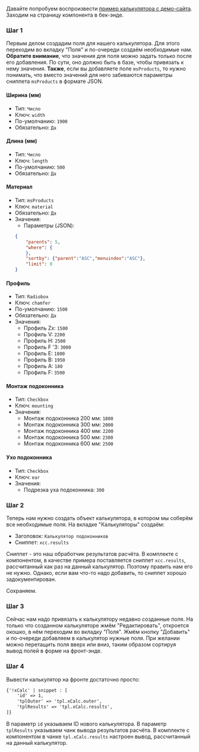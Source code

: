 Давайте попробуем воспроизвести [пример калькулятора с демо-сайта][1].
Заходим на страницу компонента в бек-энде.

### Шаг 1
Первым делом создадим поля для нашего калькулятора. Для этого переходим во вкладку "Поля" и по-очереди создаём необходимые нам.
**Обратите внимание**, что значения для поля можно задать только после его добавления. По сути, оно должно быть в базе, чтобы привязать к нему значения.
**Также**, если вы добавляете поле `msProducts`, то нужно понимать, что вместо значений для него забиваются параметры сниппета `msProducts` в формате JSON.

#### Ширина (мм)
- Тип: `Число`
- Ключ: `width`
- По-умолчанию: `1900`
- Обязательно: `Да`

#### Длина (мм)
- Тип: `Число`
- Ключ: `length`
- По-умолчанию: `500`
- Обязательно: `Да`

#### Материал
- Тип: `msProducts`
- Ключ: `material`
- Обязательно: `Да`
- Значения:
    - Параметры (JSON):
    ```json
    {
        "parents": 5,
        "where": {
        },
        "sortby": {"parent":"ASC","menuindex":"ASC"},
        "limit": 0
    }
    ```

#### Профиль
- Тип: `Radiobox`
- Ключ: `chamfer`
- По-умолчанию: `1500`
- Обязательно: `Да`
- Значения:
    - Профиль Zx: `1500`
    - Профиль V: `2200`
    - Профиль H: `2500`
    - Профиль F '3: `3000`
    - Профиль E: `1800`
    - Профиль B: `1950`
    - Профиль A: `180`
    - Профиль F: `3500`

#### Монтаж подоконника
- Тип: `Checkbox`
- Ключ: `mounting`
- Значения:
    - Монтаж подоконника 200 мм: `1800`
    - Монтаж подоконника 300 мм: `2000`
    - Монтаж подоконника 400 мм: `2200`
    - Монтаж подоконника 500 мм: `2300`
    - Монтаж подоконника 600 мм: `2500`

#### Ухо подоконника
- Тип: `Checkbox`
- Ключ: `ear`
- Значения:
    - Подрезка уха подоконника: `300`


### Шаг 2
Теперь нам нужно создать объект калькулятора, в котором мы соберём все необходимые поля. На вкладке "Калькуляторы" создаём:
- Заголовок: `Калькулятор подоконников`
- Сниппет: `xcc.results`

Сниппет - это наш обработчик результатов расчёта.
В комплекте с компонентом, в качестве примера поставляется сниппет `xcc.results`, рассчитанный как раз на данный калькулятор. Поэтому править нам его не нужно. Однако, если вам что-то надо добавить, то сниппет хорошо задокументирован.

Сохраняем.

### Шаг 3
Сейчас нам надо привязать к калькулятору недавно созданные поля.
На только что созданном калькуляторе жмём "Редактировать", откроется окошко, в нём переходим во вкладку "Поля".
Жмём кнопку "Добавить" и по-очереди добавляем в калькулятор нужные поля. При желании можно перетащить поля вверх или вниз, таким образом сортируя вывод полей в форме на фронт-энде.

### Шаг 4
Вывести калькулятор на фронте достаточно просто:
```html
{'!xCalc' | snippet : [
    'id' => 1,
    'tplOuter' => 'tpl.xCalc.outer',
    'tplResults' => 'tpl.xCalc.results',
]}
```
В параметр `id` указываем ID нового калькулятора.
В параметр `tplResults` указываем чанк вывода результатов расчёта. В комплекте с компонентом в чанке `tpl.xCalc.results` настроен вывод, рассчитанный на данный калькулятор.


[1]: http://xcc.h1.gvozdb.ru/index.php?id=18